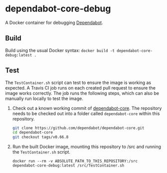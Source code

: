 # dependabot-core-debug

A Docker container for debugging [Dependabot](https://github.com/dependabot/dependabot-core).

## Build

Build using the usual Docker syntax:
`docker build -t dependabot-core-debug:latest .`

## Test

The `TestContainer.sh` script can test to ensure the image is working as expected. A Travis CI job runs on each created pull request to ensure the image works correctly. The job runs the following steps, which can also be manually run locally to test the image.

1. Check out a known working commit of [dependabot-core](https://github.com/dependabot/dependabot-core). The repository needs to be checked out into a folder called `dependabot-core` within this repository.

    ``` bash
    git clone https://github.com/dependabot/dependabot-core.git
    cd dependabot-core
    git checkout tags/v0.66.8
    ```

1. Run the built Docker image, mounting this repository to /src and running the `TestContainer.sh` script.

    `docker run --rm -v ABSOLUTE_PATH_TO_THIS_REPOSITORY:/src dependabot-core-debug:latest /src/TestContainer.sh`
